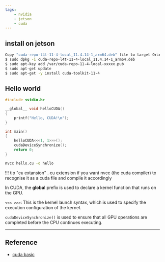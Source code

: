 ```yaml
---
tags:
    - nvidia
    - jetson
    - cuda
---
```


## install on jetson

```bash
Copy "cuda-repo-l4t-11-4-local_11.4.14-1_arm64.deb" file to target Orin
$ sudo dpkg -i cuda-repo-l4t-11-4-local_11.4.14-1_arm64.deb
$ sudo apt-key add /var/cuda-repo-11-4-local-xxxxx.pub
$ sudo apt-get update
$ sudo apt-get -y install cuda-toolkit-11-4
```


## Hello world

```cpp title="hello.cu"
#include <stdio.h>

__global__ void helloCUDA()
{
    printf("Hello, CUDA!\n");
}

int main()
{
    helloCUDA<<<1, 1>>>();
    cudaDeviceSynchronize();
    return 0;
}
```

```bash
nvcc hello.cu -o hello
```

!!! tip "cu extansion"
    . cu extension if you want nvcc (the cuda compiler) to recognise it as a cuda file and compile it accordingly

In CUDA, the __global__ prefix is used to declare a kernel function that runs on the GPU.


`<<< >>>`: This is the kernel launch syntax, which is used to specify the execution configuration of the kernel.

`cudaDeviceSynchronize()` is used to ensure that all GPU operations are completed before the CPU continues executing.

---

## Reference
- [cuda basic](https://www.nvidia.com/docs/io/116711/sc11-cuda-c-basics.pdf)
